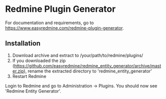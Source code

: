 Redmine Plugin Generator
==================================
For documentation and requirements, go to https://www.easyredmine.com/redmine-plugin-generator.

Installation
------------
1. Download archive and extract to /your/path/to/redmine/plugins/
2. If you downloaded the zip (https://github.com/easyredmine/redmine_entity_generator/archive/master.zip), rename the extracted directory to 'redmine_entity_generator'
4. Restart Redmine

Login to Redmine and go to Administration -> Plugins. You should now see 'Redmine Entity Generator'.

